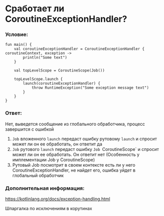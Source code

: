 # Сработает ли CoroutineExceptionHandler?

### Условие:

```
fun main() {
    val coroutineExceptionHandler = CoroutineExceptionHandler { coroutineContext, exception ->
        println("Some text")
    }

    val topLevelScope = CoroutineScope(Job())
    
    topLevelScope.launch {
        launch(coroutineExceptionHandler) {
            throw RuntimeException("Some exception message text")
        }
    }
}
```

### Ответ:

Нет, выведется сообщение из глобального обработчика, процесс завершится с ошибкой

1. `Job` вложенного `launch` передаст ошибку рутовому `launch` и спросит может ли он ее обработать,
   он ответит да
2. `Job` рутового `launch` передаст ошибку `Job `CoroutineScope` и спросит может ли он ее
   обработать. Он ответит нет (Особенность у имплементации Job у CoroutineScope)
3. Рутовый Job посмотрит в своем контексте есть ли у него CoroutineExceptionHandler, не найдет его,
   ошибка уйдет в глобальный обработчик

### Дополнительная информация:

https://kotlinlang.org/docs/exception-handling.html

Шпаргалка по исключениям в корутинах